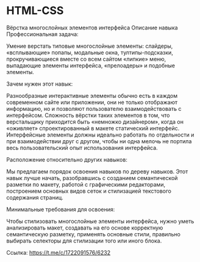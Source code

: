 # HTML-CSS

Вёрстка многослойных элементов интерфейса
Описание навыка
Профессиональная задача:

Умение верстать типовые многослойные элементы: слайдеры, «всплывающие» попапы, модальные окна, тултипы-подсказки, прокручивающиеся вместе со всем сайтом «липкие» меню, выпадающие элементы интерфейса, «прелоадеры» и подобные элементы.

Зачем нужен этот навык:

Разнообразные интерактивные элементы обычно есть в каждом современном сайте или приложении, они не только отображают информацию, но и позволяют пользователю взаимодействовать с интерфейсом. Сложность вёрстки таких элементов в том, что верстальщику приходится быть «немножко дизайнером», когда он «оживляет» спроектированный в макете статический интерфейс. Интерфейсные элементы должны идеально работать по отдельности и при взаимодействии друг с другом, чтобы ни одна мелочь не портила весь пользовательский опыт использования интерфейса.

Расположение относительно других навыков:

Мы предлагаем порядок освоения навыков по дереву навыков. Этот навык лучше начать, разобравшись с созданием семантической разметки по макету, работой с графическими редакторами, построением основных видов сеток и стилизацией текстового содержания страниц.

Минимальные требования для освоения:

Чтобы стилизовать многослойные элементы интерфейса, нужно уметь анализировать макет, создавать на его основе корректную семантическую разметку, применять основные стили, правильно выбирать селекторы для стилизации того или иного блока.

Ссылка: https://t.me/c/1722091576/6232
